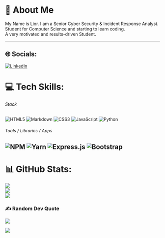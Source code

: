  # 💫 About Me
My Name is Lior. I am a Senior Cyber Security & Incident Response Analyst.<br>Student for Computer Science and starting to learn coding.<br>A very motivated and results-driven Student.

---
## 🌐 Socials:
[![LinkedIn](https://img.shields.io/badge/LinkedIn-%230077B5.svg?logo=linkedin&logoColor=white)](https://linkedin.com/in/lior-lazar-6a5492200) 

# 💻 Tech Skills:
###### Stack
![HTML5](https://img.shields.io/badge/html5-%23E34F26.svg?style=for-the-badge&logo=html5&logoColor=white)
![Markdown](https://img.shields.io/badge/markdown-%23000000.svg?style=for-the-badge&logo=markdown&logoColor=white) 
![CSS3](https://img.shields.io/badge/css3-%231572B6.svg?style=for-the-badge&logo=css3&logoColor=white)
![JavaScript](https://img.shields.io/badge/javascript-%23323330.svg?style=for-the-badge&logo=javascript&logoColor=%23F7DF1E)
![Python](https://img.shields.io/badge/python-3670A0?style=for-the-badge&logo=python&logoColor=ffdd54)

###### Tools / Libraries / Apps
![NPM](https://img.shields.io/badge/NPM-%23000000.svg?style=for-the-badge&logo=npm&logoColor=white)
![Yarn](https://img.shields.io/badge/yarn-%232C8EBB.svg?style=for-the-badge&logo=yarn&logoColor=white)
![Express.js](https://img.shields.io/badge/express.js-%23404d59.svg?style=for-the-badge&logo=express&logoColor=%2361DAFB)
![Bootstrap](https://img.shields.io/badge/bootstrap-%23563D7C.svg?style=for-the-badge&logo=bootstrap&logoColor=white)
---

# 📊 GitHub Stats:
![](https://github-readme-stats.vercel.app/api?username=V1Su4L&theme=dark&hide_border=true&include_all_commits=false&count_private=false)<br/>
![](https://github-readme-streak-stats.herokuapp.com/?user=V1Su4L&theme=dark&hide_border=true)<br/>
![](https://github-readme-stats.vercel.app/api/top-langs/?username=V1Su4L&theme=dark&hide_border=true&include_all_commits=false&count_private=false&layout=compact)

### ✍️ Random Dev Quote
![](https://quotes-github-readme.vercel.app/api?type=horizontal&theme=radical)

[![](https://visitcount.itsvg.in/api?id=V1Su4L&icon=0&color=0)](https://visitcount.itsvg.in)
